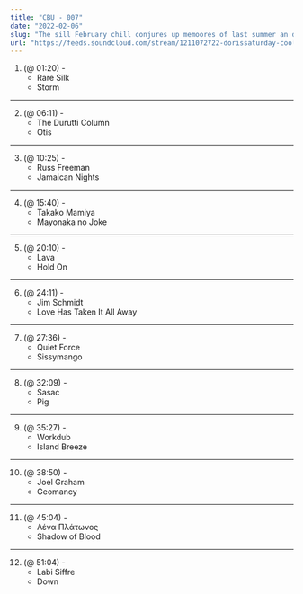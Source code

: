 ```yaml
---
title: "CBU - 007"
date: "2022-02-06"
slug: "The sill February chill conjures up memoores of last summer an dreams for the next"
url: "https://feeds.soundcloud.com/stream/1211072722-dorissaturday-cool-breeze-unlimited-007-february.mp3"
---
```


1. (@ 01:20) -
   - Rare Silk
   - Storm

---

2. (@ 06:11) -
   - The Durutti Column
   - Otis

---

3. (@ 10:25) -
   - Russ Freeman
   - Jamaican Nights

---

4. (@ 15:40) -
   - Takako Mamiya
   - Mayonaka no Joke

---

5. (@ 20:10) -
   - Lava
   - Hold On

---

6. (@ 24:11) -
   - Jim Schmidt
   - Love Has Taken It All Away

---

7. (@ 27:36) -
   - Quiet Force
   - Sissymango

---

8. (@ 32:09) -
   - Sasac
   - Pig

---

9. (@ 35:27) -
   - Workdub
   - Island Breeze

---

10. (@ 38:50) -
    - Joel Graham
    - Geomancy

---

11. (@ 45:04) -
    - Λένα Πλάτωνος
    - Shadow of Blood

---

12. (@ 51:04) -
    - Labi Siffre
    - Down
